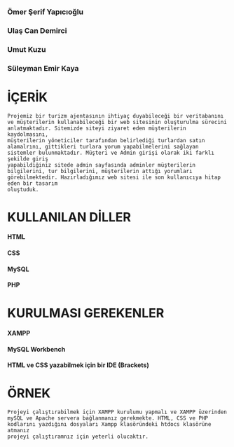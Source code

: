 ### Ömer Şerif Yapıcıoğlu
### Ulaş Can Demirci
### Umut Kuzu
### Süleyman Emir Kaya

# İÇERİK
    Projemiz bir turizm ajentasının ihtiyaç duyabileceği bir veritabanını ve müşterilerin kullanabileceği bir web sitesinin oluşturulma sürecini anlatmaktadır. Sitemizde siteyi ziyaret eden müşterilerin kaydolmasını,
    müşterilerin yöneticiler tarafından belirlediği turlardan satın alamalrını, gittikleri turlara yorum yapabilmelerini sağlayan sistemler bulunmaktadır. Müşteri ve Admin girişi olarak iki farklı şekilde giriş
    yapabildiğiniz sitede admin sayfasında adminler müşterilerin bilgilerini, tur bilgilerini, müşterilerin attığı yorumları görebilmektedir. Hazırladığımız web sitesi ile son kullanıcıya hitap eden bir tasarım
    oluştuduk. 

# KULLANILAN DİLLER
  #### HTML
  #### CSS
  #### MySQL
  #### PHP


# KURULMASI GEREKENLER
  #### XAMPP
  #### MySQL Workbench
  #### HTML ve CSS yazabilmek için bir IDE (Brackets)

# ÖRNEK
    Projeyi çalıştırabilmek için XAMPP kurulumu yapmalı ve XAMPP üzerinden mySQL ve Apache servera bağlanmanız gerekmekte. HTML, CSS ve PHP kodlarını yazdığını dosyaları Xampp klasöründeki htdocs klasörüne atmanız 
    projeyi çalıştıramnız için yeterli olucaktır.
